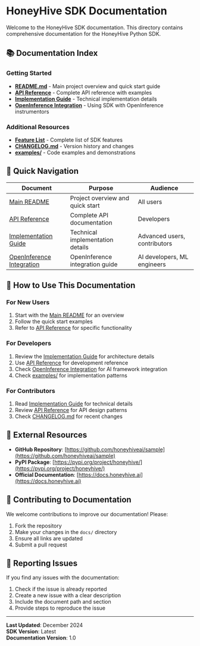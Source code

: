 # HoneyHive SDK Documentation

Welcome to the HoneyHive SDK documentation. This directory contains comprehensive documentation for the HoneyHive Python SDK.

## 📚 Documentation Index

### Getting Started
- **[README.md](../README.md)** - Main project overview and quick start guide
- **[API Reference](API_REFERENCE.md)** - Complete API reference with examples
- **[Implementation Guide](IMPLEMENTATION_GUIDE.md)** - Technical implementation details
- **[OpenInference Integration](OPENINFERENCE_INTEGRATION.md)** - Using SDK with OpenInference instrumentors

### Additional Resources
- **[Feature List](FEATURE_LIST.md)** - Complete list of SDK features
- **[CHANGELOG.md](../CHANGELOG.md)** - Version history and changes
- **[examples/](examples/README.md)** - Code examples and demonstrations

## 🚀 Quick Navigation

| Document | Purpose | Audience |
|----------|---------|----------|
| [Main README](../README.md) | Project overview and quick start | All users |
| [API Reference](API_REFERENCE.md) | Complete API documentation | Developers |
| [Implementation Guide](IMPLEMENTATION_GUIDE.md) | Technical implementation details | Advanced users, contributors |
| [OpenInference Integration](OPENINFERENCE_INTEGRATION.md) | OpenInference integration guide | AI developers, ML engineers |

## 📖 How to Use This Documentation

### For New Users
1. Start with the [Main README](../README.md) for an overview
2. Follow the quick start examples
3. Refer to [API Reference](API_REFERENCE.md) for specific functionality

### For Developers
1. Review the [Implementation Guide](IMPLEMENTATION_GUIDE.md) for architecture details
2. Use [API Reference](API_REFERENCE.md) for development reference
3. Check [OpenInference Integration](OPENINFERENCE_INTEGRATION.md) for AI framework integration
4. Check [examples/](../examples/) for implementation patterns

### For Contributors
1. Read [Implementation Guide](IMPLEMENTATION_GUIDE.md) for technical details
2. Review [API Reference](API_REFERENCE.md) for API design patterns
3. Check [CHANGELOG.md](../CHANGELOG.md) for recent changes

## 🔗 External Resources

- **GitHub Repository**: [https://github.com/honeyhiveai/sample](https://github.com/honeyhiveai/sample)
- **PyPI Package**: [https://pypi.org/project/honeyhive/](https://pypi.org/project/honeyhive/)
- **Official Documentation**: [https://docs.honeyhive.ai](https://docs.honeyhive.ai)

## 📝 Contributing to Documentation

We welcome contributions to improve our documentation! Please:

1. Fork the repository
2. Make your changes in the `docs/` directory
3. Ensure all links are updated
4. Submit a pull request

## 🐛 Reporting Issues

If you find any issues with the documentation:

1. Check if the issue is already reported
2. Create a new issue with a clear description
3. Include the document path and section
4. Provide steps to reproduce the issue

---

**Last Updated**: December 2024  
**SDK Version**: Latest  
**Documentation Version**: 1.0
